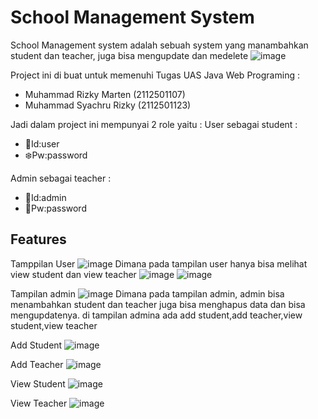 # School Management System
School Management system adalah sebuah system yang manambahkan student dan teacher, juga bisa mengupdate dan medelete
![image](https://github.com/SyachruRizky/School-Management-System/assets/102303552/f00c8ea4-df17-4507-aad4-f680d9387221)

Project ini di buat untuk memenuhi Tugas UAS Java Web Programing :
- Muhammad Rizky Marten (2112501107)
- Muhammad Syachru Rizky (2112501123)

Jadi dalam project ini mempunyai 2 role yaitu :
User sebagai student :
- 🐻Id:user
- ❄️Pw:password

Admin sebagai teacher :
- 👨Id:admin 
- 👨Pw:password

## Features
Tamppilan User 
![image](https://github.com/SyachruRizky/School-Management-System/assets/102303552/9281b91d-2f20-4170-9f69-ae088787ccfe)
Dimana pada tampilan user hanya bisa melihat view student dan view teacher 
![image](https://github.com/SyachruRizky/School-Management-System/assets/102303552/ead8ff4f-5d73-423c-bc32-3010a6f6f1dc)
![image](https://github.com/SyachruRizky/School-Management-System/assets/102303552/27a36e45-7975-4732-9d66-a7584a9c0f9b)

Tampilan admin
![image](https://github.com/SyachruRizky/School-Management-System/assets/102303552/e4c1f608-0b14-436b-ac73-9958c5fb0ee3)
Dimana pada tampilan admin, admin bisa menambahkan student dan teacher juga bisa menghapus data dan bisa mengupdatenya. di tampilan admina ada add student,add teacher,view student,view teacher

Add Student
![image](https://github.com/SyachruRizky/School-Management-System/assets/102303552/eb19616c-7686-4d3d-b4ac-91bf31e8cd35)

Add Teacher
![image](https://github.com/SyachruRizky/School-Management-System/assets/102303552/9f6cfee0-e2f0-4c5c-81c8-b00bf6549bae)

View Student 
![image](https://github.com/SyachruRizky/School-Management-System/assets/102303552/306ba3fd-290b-4e50-b9b7-e85d33e98443)

View Teacher 
![image](https://github.com/SyachruRizky/School-Management-System/assets/102303552/f0b8c8cb-b2fb-4fd1-a35b-6af609d7f216)
